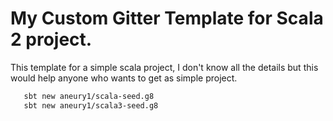 # My Custom Gitter Template for Scala 2 project.

This template for a simple scala project, I don't know all the details but this would help 
anyone who wants to get as simple project.

```bash
   sbt new aneury1/scala-seed.g8
   sbt new aneury1/scala3-seed.g8
```


